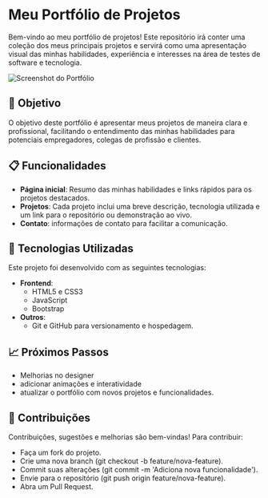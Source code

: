 # Meu Portfólio de Projetos

Bem-vindo ao meu portfólio de projetos! Este repositório irá conter uma coleção dos meus principais projetos e servirá como uma apresentação visual das minhas habilidades, experiência e interesses na área de testes de software e tecnologia.

![Screenshot do Portfólio](./assets/images/portfolio.png)

## 🎯 Objetivo

O objetivo deste portfólio é apresentar meus projetos de maneira clara e profissional, facilitando o entendimento das minhas habilidades para potenciais empregadores, colegas de profissão e clientes.

## 📋 Funcionalidades

- **Página inicial**: Resumo das minhas habilidades e links rápidos para os projetos destacados.
- **Projetos**: Cada projeto inclui uma breve descrição, tecnologia utilizada e um link para o repositório ou demonstração ao vivo.
- **Contato**: informações de contato para facilitar a comunicação.

## 🚀 Tecnologias Utilizadas

Este projeto foi desenvolvido com as seguintes tecnologias:

- **Frontend**:
  - HTML5 e CSS3
  - JavaScript
  - Bootstrap
- **Outros**:
  - Git e GitHub para versionamento e hospedagem.

## 📈 Próximos Passos

  - Melhorias no designer
  - adicionar animações e interatividade
  - atualizar o portfólio com novos projetos e funcionalidades.


## 🤝 Contribuições

Contribuições, sugestões e melhorias são bem-vindas! Para contribuir:

 - Faça um fork do projeto.
 - Crie uma nova branch (git checkout -b feature/nova-feature).
 - Commit suas alterações (git commit -m 'Adiciona nova funcionalidade').
 - Envie para o repositório (git push origin feature/nova-feature).
 - Abra um Pull Request.

